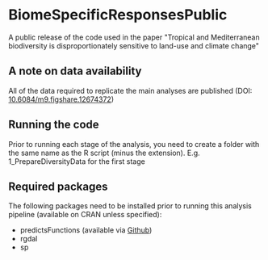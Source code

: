 # BiomeSpecificResponsesPublic
A public release of the code used in the paper "Tropical and Mediterranean biodiversity is disproportionately sensitive to land-use and climate change"

## A note on data availability
All of the data required to replicate the main analyses are published (DOI: [10.6084/m9.figshare.12674372](http://doi.org/10.6084/m9.figshare.12674372))

## Running the code
Prior to running each stage of the analysis, you need to create a folder with the same name as the R script (minus the extension). E.g. 1_PrepareDiversityData for the first stage

## Required packages
The following packages need to be installed prior to running this analysis pipeline (available on CRAN unless specified):
- predictsFunctions (available via [Github](https://github.com/timnewbold/predicts-demo))
- rgdal
- sp
